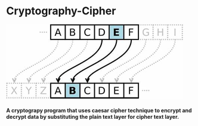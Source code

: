 # Cryptography-Cipher
![caesarCipher.jpeg](img/caesarCipher.jpeg)
#### A cryptograpy program that uses caesar cipher technique to encrypt and decrypt data by substituting the plain text layer for cipher text layer. 
